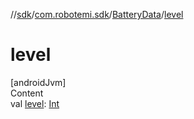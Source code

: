 //[sdk](../../../index.md)/[com.robotemi.sdk](../index.md)/[BatteryData](index.md)/[level](level.md)



# level  
[androidJvm]  
Content  
val [level](level.md): [Int](https://kotlinlang.org/api/latest/jvm/stdlib/kotlin/-int/index.html)  



